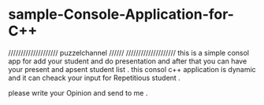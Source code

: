 # sample-Console-Application-for-C++
////////////////////
puzzelchannel //////
////////////////////
this is a simple consol app for add your student and do presentation and after that you can have your present and apsent student list .
this consol c++ application is dynamic and it can cheack your input for Repetitious student .

please write your Opinion and send to me .
